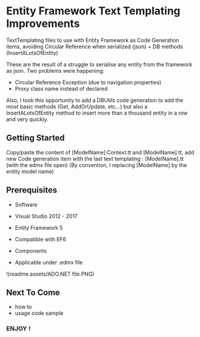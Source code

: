 # Entity Framework Text Templating Improvements

TextTemplating files to use with Entity Framework as Code Generation items, avoiding Circular Reference when serialized (json) + DB methods (InsertALotsOfEntity)

These are the result of a struggle to serialise any entity from the framework as json.
Two problems were happening:
* Circular Reference Exception (due to navigation properties)
* Proxy class name instead of declared

Also, I took this opportunity to add a DBUtils code generation to add the most basic methods (Get, AddOrUpdate, etc...) but also a InsertALotsOfEntity method to insert more than a thousand entity in a row and very quickly.

## Getting Started

Copy/paste the content of [ModelName].Context.tt and [ModelName].tt, add new Code generation item with the last text templating : [ModelName].tt (with the edmx file open)
(By convention, I replacing [ModelName] by the entity model name)

## Prerequisites

* Software
 * Visual Studio 2012 - 2017
 * Entity Framework 5
 * Compatible with EF6

* Components
 * Applicable under .edmx file

!(readme.assets/ADO.NET file.PNG)


## Next To Come
* how to
* usage code sample

### ENJOY !
